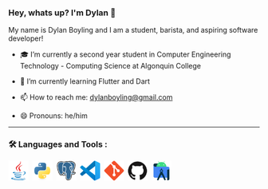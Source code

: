 ### Hey, whats up? I'm Dylan 👋


My name is Dylan Boyling and I am a student, barista, and aspiring software developer!


- 🎓 I’m currently a second year student in Computer Engineering Technology - Computing Science at Algonquin College
- 🌱 I’m currently learning Flutter and Dart

- 📫 How to reach me: dylanboyling@gmail.com
- 😄 Pronouns: he/him

---

### :hammer_and_wrench: Languages and Tools :
<img src="https://github.com/devicons/devicon/blob/master/icons/java/java-original.svg" title="Java" alt="Java" width="40" height="40"/>&nbsp;
<img src="https://github.com/devicons/devicon/blob/master/icons/python/python-original.svg" title="Python" alt="Python" width="40" height="40"/>&nbsp;
<img src="https://github.com/devicons/devicon/blob/master/icons/postgresql/postgresql-original.svg" title="PostgreSQL" alt="PostgreSQL" width="40" height="40"/>&nbsp;
<img src="https://github.com/devicons/devicon/blob/master/icons/vscode/vscode-original.svg" title="VSCode" alt="VSCode" width="40" height="40"/>&nbsp;
<img src="https://github.com/devicons/devicon/blob/master/icons/git/git-plain.svg" title="Git" alt="Git" width="40" height="40"/>&nbsp;
<img src="https://github.com/devicons/devicon/blob/master/icons/github/github-original.svg" title="GitHub" alt="GitHub" width="40" height="40"/>&nbsp;
<img src="https://github.com/devicons/devicon/blob/master/icons/androidstudio/androidstudio-original.svg" title="AndroidStudio" alt="AndroidStudio" width="40" height="40"/>&nbsp;







<!--
---
[![Top Langs](https://github-readme-stats.vercel.app/api/top-langs/?username=dylanboyling)](https://github.com/anuraghazra/github-readme-stats)
[![Anurag's GitHub stats](https://github-readme-stats.vercel.app/api?username=dylanboyling)](https://github.com/anuraghazra/github-readme-stats)

**dylanboyling/dylanboyling** is a ✨ _special_ ✨ repository because its `README.md` (this file) appears on your GitHub profile.
- 🤔 I’m looking for help with ...
- 👯 I’m looking to collaborate on ...
Here are some ideas to get you started:

-->
